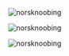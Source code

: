 

<p>&nbsp;<img align="left" src="https://github-readme-stats.vercel.app/api?username=norsknoobing&show_icons=true&theme=dark&locale=en&count_private=true&hide=stars,prs" alt="norsknoobing" /></p>

<p><img align="center" src="https://github-readme-stats.vercel.app/api/top-langs?username=norsknoobing&show_icons=true&theme=dark&locale=en&layout=default" alt="norsknoobing" /></p>

<p><img align="left" src="https://github-readme-streak-stats.herokuapp.com/?user=norsknoobing&theme=dark" alt="norsknoobing" /></p>
<!--
**NorskNoobing/NorskNoobing** is a ✨ _special_ ✨ repository because its `README.md` (this file) appears on your GitHub profile.

Here are some ideas to get you started:

- 🔭 I’m currently working on ...
- 🌱 I’m currently learning ...
- 👯 I’m looking to collaborate on ...
- 🤔 I’m looking for help with ...
- 💬 Ask me about ...
- 📫 How to reach me: ...
- 😄 Pronouns: ...
- ⚡ Fun fact: ...
-->
